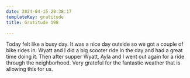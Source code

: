 ```yaml
---
date: 2024-04-15 20:38:17
templateKey: gratitude
title: Gratitude 198

---
```


Today felt like a busy day.  It was a nice day outside so we got a couple of
bike rides in.  Wyatt and I did a big scooter ride in the day and had a great
time doing it.  Then after supper Wyatt, Ayla and I went out again for a ride
through the neighborhood.  Very grateful for the fantastic weather that is
allowing this for us.
